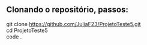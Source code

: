 ## Clonando o repositório, passos:

git clone https://github.com/JuliaF23/ProjetoTeste5.git <br>
cd ProjetoTeste5 <br>
code . <br>
